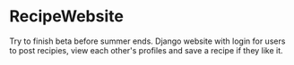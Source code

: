 # RecipeWebsite

Try to finish beta before summer ends. Django website with login for users to post recipies, view each other's profiles and save a recipe if they like it.
